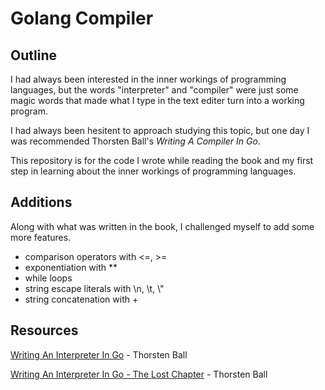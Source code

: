 # Golang Compiler

## Outline

I had always been interested in the inner workings of programming languages, but the words "interpreter" and "compiler" were just some magic words that made what I type in the text editer turn into a working program.

I had always been hesitent to approach studying this topic, but one day I was recommended Thorsten Ball's *Writing A Compiler In Go*. 

This repository is for the code I wrote while reading the book and my first step in learning about the inner workings of programming languages.

## Additions

Along with what was written in the book, I challenged myself to add some more features.

* comparison operators with <=, >=
* exponentiation with **
* while loops
* string escape literals with \n, \t, \\"
* string concatenation with +

## Resources 

[Writing An Interpreter In Go](https://interpreterbook.com/) - Thorsten Ball

[Writing An Interpreter In Go - The Lost Chapter](https://interpreterbook.com/lost/) - Thorsten Ball
